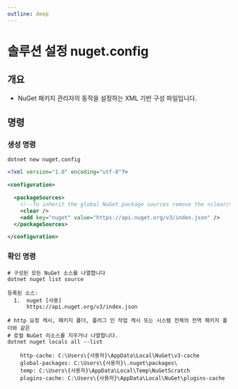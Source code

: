 ```yaml
---
outline: deep
---
```


# 솔루션 설정 nuget.config

## 개요
- NuGet 패키지 관리자의 동작을 설정하는 XML 기반 구성 파일입니다.

## 명령
### 생성 명령
```shell
dotnet new nuget.config
```

```xml
<?xml version="1.0" encoding="utf-8"?>

<configuration>

  <packageSources>
    <!--To inherit the global NuGet package sources remove the <clear/> line below -->
    <clear />
    <add key="nuget" value="https://api.nuget.org/v3/index.json" />
  </packageSources>

</configuration>
```

### 확인 명령
```shell
# 구성된 모든 NuGet 소스를 나열합니다
dotnet nuget list source

등록된 소스:
  1.  nuget [사용]
      https://api.nuget.org/v3/index.json
```

```shell
# http 요청 캐시, 패키지 폴더, 플러그 인 작업 캐시 또는 시스템 전체의 전역 패키지 폴더와 같은
# 로컬 NuGet 리소스를 지우거나 나열합니다.
dotnet nuget locals all --list

    http-cache: C:\Users\{사용자}\AppData\Local\NuGet\v3-cache
    global-packages: C:\Users\{사용자}\.nuget\packages\
    temp: C:\Users\{사용자}\AppData\Local\Temp\NuGetScratch
    plugins-cache: C:\Users\{사용자}\AppData\Local\NuGet\plugins-cache
```